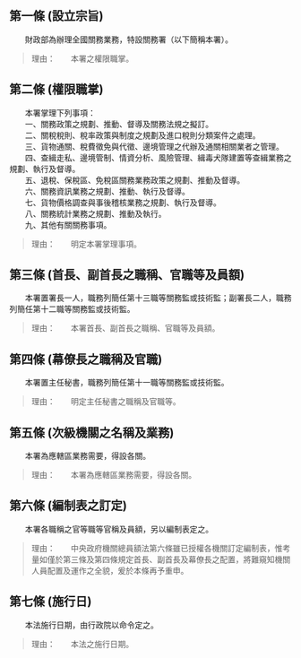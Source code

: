 第一條 (設立宗旨)
-----------------
　　財政部為辦理全國關務業務，特設關務署（以下簡稱本署）。  
> 理由：　　本署之權限職掌。



第二條 (權限職掌)
-----------------
　　本署掌理下列事項：  
　　一、關務政策之規劃、推動、督導及關務法規之擬訂。  
　　二、關稅稅則、稅率政策與制度之規劃及進口稅則分類案件之處理。  
　　三、貨物通關、稅費徵免與代徵、邊境管理之代辦及通關相關業者之管理。  
　　四、查緝走私、邊境管制、情資分析、風險管理、緝毒犬隊建置等查緝業務之規劃、執行及督導。  
　　五、退稅、保稅區、免稅區關務業務政策之規劃、推動及督導。  
　　六、關務資訊業務之規劃、推動、執行及督導。  
　　七、貨物價格調查與事後稽核業務之規劃、執行及督導。  
　　八、關務統計業務之規劃、推動及執行。  
　　九、其他有關關務事項。  
> 理由：　　明定本署掌理事項。



第三條 (首長、副首長之職稱、官職等及員額)
-----------------------------------------
　　本署置署長一人，職務列簡任第十三職等關務監或技術監；副署長二人，職務列簡任第十二職等關務監或技術監。  
> 理由：　　本署首長、副首長之職稱、官職等及員額。



第四條 (幕僚長之職稱及官職)
---------------------------
　　本署置主任秘書，職務列簡任第十一職等關務監或技術監。  
> 理由：　　明定主任秘書之職稱及官職等。



第五條 (次級機關之名稱及業務)
-----------------------------
　　本署為應轄區業務需要，得設各關。  
> 理由：　　本署為應轄區業務需要，得設各關。　　



第六條 (編制表之訂定)
---------------------
　　本署各職稱之官等職等官稱及員額，另以編制表定之。  
> 理由：　　中央政府機關總員額法第六條雖已授權各機關訂定編制表，惟考量如僅於第三條及第四條規定首長、副首長及幕僚長之配置，將難窺知機關人員配置及運作之全貌，爰於本條再予重申。



第七條 (施行日)
---------------
　　本法施行日期，由行政院以命令定之。  
> 理由：　　本法之施行日期。